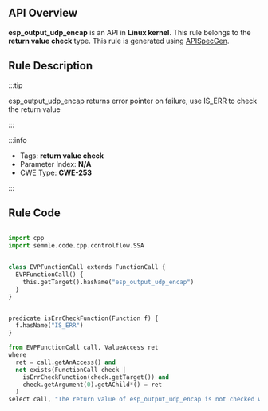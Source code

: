 ---
---


## API Overview
**esp_output_udp_encap** is an API in **Linux kernel**. This rule belongs to the **return value check** type. This rule is generated using [APISpecGen](../../tools/APISpecGen).
## Rule Description

:::tip

esp_output_udp_encap returns error pointer on failure, use IS_ERR to check the return value

:::

:::info

- Tags: **return value check**
- Parameter Index: **N/A**
- CWE Type: **CWE-253**

:::

## Rule Code
```python

import cpp
import semmle.code.cpp.controlflow.SSA


class EVPFunctionCall extends FunctionCall {
  EVPFunctionCall() {
    this.getTarget().hasName("esp_output_udp_encap")
  }
}


predicate isErrCheckFunction(Function f) {
  f.hasName("IS_ERR") 
}

from EVPFunctionCall call, ValueAccess ret
where
  ret = call.getAnAccess() and
  not exists(FunctionCall check |
    isErrCheckFunction(check.getTarget()) and
    check.getArgument(0).getAChild*() = ret
  )
select call, "The return value of esp_output_udp_encap is not checked with IS_ERR."
    
```